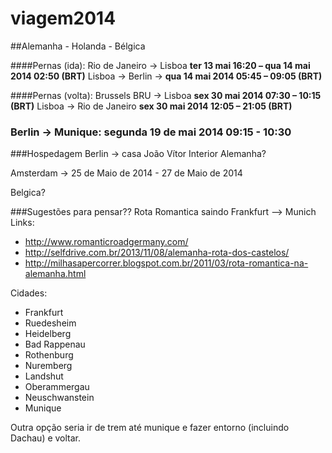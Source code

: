 viagem2014
==========

##Alemanha - Holanda - Bélgica

####Pernas (ida):
Rio de Janeiro -> Lisboa **ter 13 mai 16:20 – qua 14 mai 2014 02:50 (BRT)**
Lisboa -> Berlin -> **qua 14 mai 2014 05:45 – 09:05 (BRT)**

####Pernas (volta):
Brussels BRU -> Lisboa **sex 30 mai 2014 07:30 – 10:15 (BRT)**
Lisboa -> Rio de Janeiro **sex 30 mai 2014 12:05 – 21:05 (BRT)**

### Berlin -> Munique: **segunda 19 de mai 2014 09:15 - 10:30**



###Hospedagem
Berlin -> casa João Vítor
Interior Alemanha?

Amsterdam -> 25 de Maio de 2014 - 27 de Maio de 2014 

Belgica?




###Sugestões para pensar??
Rota Romantica saindo Frankfurt --> Munich
Links: 
* http://www.romanticroadgermany.com/
* http://selfdrive.com.br/2013/11/08/alemanha-rota-dos-castelos/
* http://milhasapercorrer.blogspot.com.br/2011/03/rota-romantica-na-alemanha.html

Cidades:
* Frankfurt
* Ruedesheim
* Heidelberg
* Bad Rappenau
* Rothenburg
* Nuremberg
* Landshut
* Oberammergau 
* Neuschwanstein 
* Munique 

Outra opção seria ir de trem até munique e fazer entorno (incluindo Dachau) e voltar.
  
